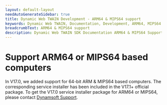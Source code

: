 ```yaml
---
layout: default-layout
needAutoGenerateSidebar: true
title: Dynamic Web TWAIN Development - ARM64 & MIPS64 support 
keywords: Dynamic Web TWAIN, Documentation, Development, ARM64, MIPS64
breadcrumbText: ARM64 & MIPS64 support 
description: Dynamic Web TWAIN SDK Documentation ARM64 & MIPS64 Support Page
---
```



# Support ARM64 or MIPS64 based computers

In V17.0, we added support for 64-bit ARM & MIPS64 based computers. The corresponding service installer has been included in the V17.1+ official package. To get the V17.0 service installer package for ARM64 or MIPS64, please contact [Dynamsoft Support]({{site.about}}getsupport.html).
